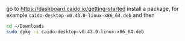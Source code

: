 go to https://dashboard.caido.io/getting-started
install a package, for example `caido-desktop-v0.43.0-linux-x86_64.deb` and then
```sh
cd ~/Downloads
sudo dpkg -i caido-desktop-v0.43.0-linux-x86_64.deb
```
